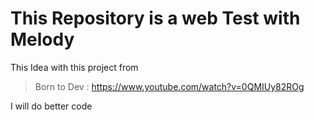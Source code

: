 # This Repository is a web Test with Melody 

This Idea with this project from

> Born to Dev : https://www.youtube.com/watch?v=0QMIUy82ROg

I will do better code